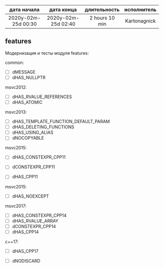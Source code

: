
| дата начала         |   дата конца        | длительность   | исполнитель  |
|:-------------------:|:-------------------:|:--------------:|:------------:|
| 2020y-02m-25d 00:30 | 2020y-02m-25d 02:40 | 2 hours 10 min | Kartonagnick |

features
--------
Модернизация и тесты модуля features:  

common:  
  - [ ] dMESSAGE  
  - [ ] dHAS_NULLPTR  

msvc2012:  
  - [ ] dHAS_RVALUE_REFERENCES  
  - [ ] dHAS_ATOMIC  

msvc2013:  
  - [ ] dHAS_TEMPLATE_FUNCTION_DEFAULT_PARAM  
  - [ ] dHAS_DELETING_FUNCTIONS  
  - [ ] dHAS_USING_ALIAS  
  - [ ] dNOCOPYABLE  

msvc2015:  
  - [ ] dHAS_CONSTEXPR_CPP11  
  - [ ] dCONSTEXPR_CPP11  
  - [ ] dHAS_CPP11  


msvc2015:  
  - [ ] dHAS_NOEXCEPT  

msvc2017:  
  - [ ] dHAS_CONSTEXPR_CPP14  
  - [ ] dHAS_RVALUE_ARRAY  
  - [ ] dCONSTEXPR_CPP14  
  - [ ] dHAS_CPP14  

c++17:  
  - [ ] dHAS_CPP17  
  - [ ] dNODISCARD  

